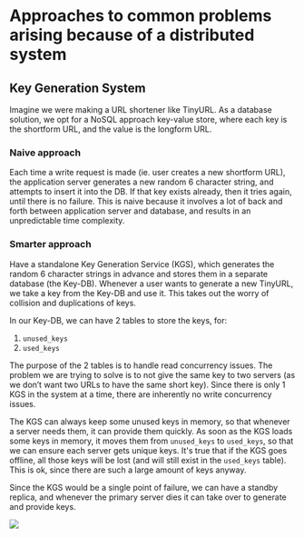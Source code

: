 
# Approaches to common problems arising because of a distributed system
## Key Generation System
Imagine we were making a URL shortener like TinyURL. As a database solution, we opt for a NoSQL approach key-value store, where each key is the shortform URL, and the value is the longform URL.

### Naive approach
Each time a write request is made (ie. user creates a new shortform URL), the application server generates a new random 6 character string, and attempts to insert it into the DB. If that key exists already, then it tries again, until there is no failure. This is naive because it involves a lot of back and forth between application server and database, and results in an unpredictable time complexity.

### Smarter approach
Have a standalone Key Generation Service (KGS), which generates the random 6 character strings in advance and stores them in a separate database (the Key-DB). Whenever a user wants to generate a new TinyURL, we take a key from the Key-DB and use it. This takes out the worry of collision and duplications of keys.

In our Key-DB, we can have 2 tables to store the keys, for:
1. `unused_keys`
2. `used_keys`

The purpose of the 2 tables is to handle read concurrency issues. The problem we are trying to solve is to not give the same key to two servers (as we don’t want two URLs to have the same short key). Since there is only 1 KGS in the system at a time, there are inherently no write concurrency issues.

The KGS can always keep some unused keys in memory, so that whenever a server needs them, it can provide them quickly. As soon as the KGS loads some keys in memory, it moves them from `unused_keys` to `used_keys`, so that we can ensure each server gets unique keys. It's true that if the KGS goes offline, all those keys will be lost (and will still exist in the `used_keys` table). This is ok, since there are such a large amount of keys anyway.

Since the KGS would be a single point of failure, we can have a standby replica, and whenever the primary server dies it can take over to generate and provide keys.

![](/assets/images/2021-10-13-11-24-19.png)
